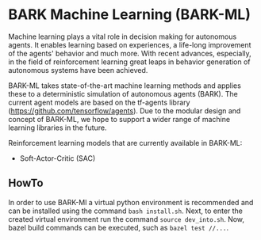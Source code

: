 # BARK Machine Learning (BARK-ML)

Machine learning plays a vital role in decision making for autonomous agents. It enables learning based on experiences, a life-long improvement of the agents' behavior and much more.
With recent advances, especially, in the field of reinforcement learning great leaps in behavior generation of autonomous systems have been achieved.

BARK-ML takes state-of-the-art machine learning methods and applies these to a deterministic simulation of autonomous agents (BARK). The current agent models are based on the tf-agents library (https://github.com/tensorflow/agents). Due to the modular design and concept of BARK-ML, we hope to support a wider range of machine learning libraries in the future.


Reinforcement learning models that are currently available in BARK-ML:

* Soft-Actor-Critic (SAC)

## HowTo
In order to use BARK-Ml a virtual python environment is recommended and can be installed using the command `bash install.sh`.
Next, to enter the created virtual environment run the command `source dev_into.sh`. Now, bazel build commands can be executed, such as `bazel test //...`.
